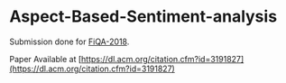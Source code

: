 # Aspect-Based-Sentiment-analysis

Submission done for [FiQA-2018](https://sites.google.com/view/fiqa).

Paper Available at [https://dl.acm.org/citation.cfm?id=3191827](https://dl.acm.org/citation.cfm?id=3191827)
